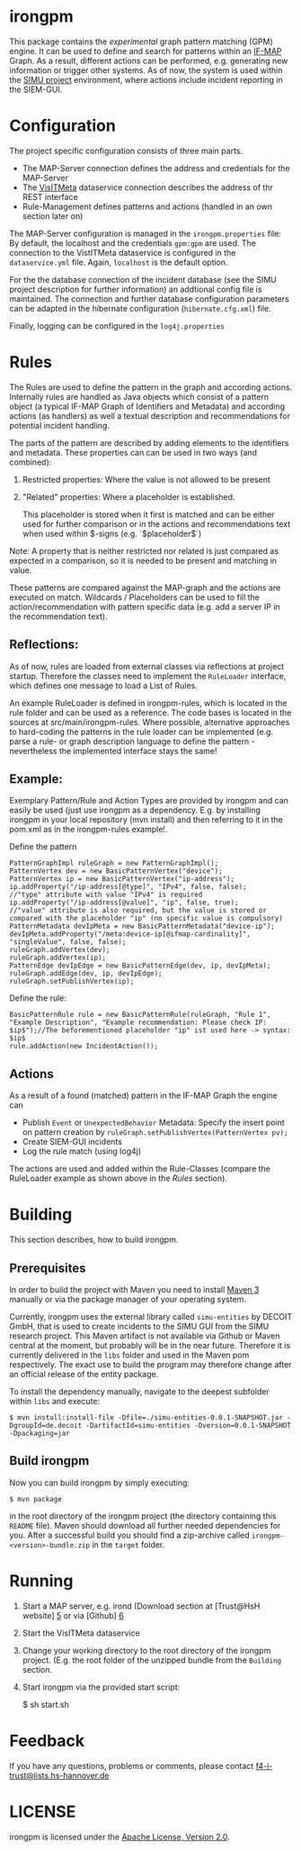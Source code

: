 irongpm
=====

This package contains the *experimental* graph pattern matching (GPM) engine.
It can be used to define and search for patterns within an [IF-MAP][1] Graph.
As a result, different actions can be performed, e.g. generating new information
or trigger other systems.
As of now, the system is used within the [SIMU project][2] environment, where actions
include incident reporting in the SIEM-GUI.


Configuration
=====

The project specific configuration consists of three main parts.

* The MAP-Server connection defines the address and credentials for the MAP-Server
* The [VisITMeta][3] dataservice connection describes the address of thr REST interface
* Rule-Management defines patterns and actions (handled in an own section later on)

The MAP-Server configuration is managed in the `irongpm.properties` file:
By default, the localhost and the credentials `gpm:gpm` are used.
The connection to the VistITMeta dataservice is configured in the 
`dataservice.yml` file. Again, `localhost` is the default option.

For the the database connection of the incident database (see the 
SIMU project description for further information) an addtional config file is maintained.
The connection and further database configuration parameters can be adapted in the
hibernate configuration (`hibernate.cfg.xml`) file.

Finally, logging can be configured in the `log4j.properties`

Rules
=====

The Rules are used to define the pattern in the graph and according actions.
Internally rules are handled as Java objects which consist of a pattern object (a typical IF-MAP Graph of Identifiers and Metadata) and according actions (as handlers) as well a textual description and recommendations for potential incident handling. 

The parts of the pattern are described by adding elements to the identifiers and metadata.
These properties can can be used in two ways (and combined):

1. Restricted properties: Where the value is not allowed to be present
2. "Related" properties: Where a placeholder is established.

    This placeholder is stored when it first is matched and can be either used for further comparison or in the actions and recommendations text when used within $-signs (e.g. `$placeholder$`)

Note: A property that is neither restricted nor related is just compared as expected in a comparison, so it is needed to be present and matching in value.

These patterns are compared against the MAP-graph and the actions are executed on match. Wildcards / Placeholders can be used to fill the action/recommendation with pattern specific data (e.g. add a server IP in the recommendation text).


Reflections:
-----
As of now, rules are loaded from external classes via reflections at project startup. Therefore the classes need to implement the `RuleLoader` interface, which defines one message to load a List of Rules.

An example RuleLoader is defined in irongpm-rules, which is located in the rule folder and can be used as a reference. The code bases is located in the sources at src/main/irongpm-rules.
Where possible, alternative approaches to hard-coding the patterns in the rule loader can be implemented (e.g. parse a rule- or graph description language to define the pattern - nevertheless the implemented interface stays the same!

Example:
-----
Exemplary Pattern/Rule and Action Types are provided by irongpm and can easily be used (just use irongpm as a dependency. E.g. by installing irongpm in your local repository (mvn install) and then referring to it in the pom.xml as in the irongpm-rules example!.

Define the pattern

    PatternGraphImpl ruleGraph = new PatternGraphImpl();
    PatternVertex dev = new BasicPatternVertex("device");
    PatternVertex ip = new BasicPatternVertex("ip-address");
	ip.addProperty("/ip-address[@type]", "IPv4", false, false); 
	//"type" attribute with value "IPv4" is required
	ip.addProperty("/ip-address[@value]", "ip", false, true); 
	//"value" attribute is also required, but the value is stored or compared with the placeholder "ip" (no specific value is compulsory)
    PatternMetadata devIpMeta = new BasicPatternMetadata("device-ip");
	devIpMeta.addProperty("/meta:device-ip[@ifmap-cardinality]", "singleValue", false, false);
	ruleGraph.addVertex(dev);
	ruleGraph.addVertex(ip);
	PatternEdge devIpEdge = new BasicPatternEdge(dev, ip, devIpMeta);
	ruleGraph.addEdge(dev, ip, devIpEdge);
	ruleGraph.setPublishVertex(ip);
	
Define the rule:

	BasicPatternRule rule = new BasicPatternRule(ruleGraph, "Rule 1", "Example Description", "Example recommendation: Please check IP: $ip$");//The beforementioned placeholder "ip" ist used here -> syntax: $ip$
	rule.addAction(new IncidentAction());

Actions
----
As a result of a found (matched) pattern in the IF-MAP Graph the engine can 

* Publish `Event` or `UnexpectedBehavior` Metadata: Specify the insert point on pattern creation by 	`ruleGraph.setPublishVertex(PatternVertex pv);`
* Create SIEM-GUI incidents
* Log the rule match (using log4j)

The actions are used and added within the Rule-Classes (compare the RuleLoader example as shown above in the *Rules* section).


Building
========
This section describes, how to build irongpm.

Prerequisites
-------------
In order to build the project with Maven you need to install
[Maven 3][4] manually or via the package manager of your
operating system.

Currently, irongpm uses the external library called `simu-entities` by DECOIT GmbH, that is used to create incidents to the SIMU GUI from the SIMU research project. 
This Maven artifact is not available via Github or Maven central at the moment, but probably will be in the near future. Therefore it is currently delivered in the `libs` folder and used in the Maven pom respectively. The exact use to build the program may therefore change after an official release of the entity package.

To install the dependency manually, navigate to the deepest subfolder within `libs` and execute:

	$ mvn install:install-file -Dfile=./simu-entities-0.0.1-SNAPSHOT.jar -DgroupId=de.decoit -DartifactId=simu-entities -Dversion=0.0.1-SNAPSHOT -Dpackaging=jar


Build irongpm
---------------
Now you can build irongpm by simply executing:

    $ mvn package

in the root directory of the irongpm project (the directory
containing this `README` file). Maven should download all further
needed dependencies for you.
After a successful build you should find a zip-archive called
`irongpm-<version>-bundle.zip` in the
`target` folder.

Running
=====
1. Start a MAP server, e.g. irond (Download section at [Trust@HsH website] [5] or via
[Github] [6]

2. Start the VisITMeta dataservice

2. Change your working directory to the root directory of the irongpm project. (E.g. the root folder of the unzipped bundle from the `Building` section.

3. Start irongpm via the provided start script:

	$ sh start.sh


Feedback
=====
If you have any questions, problems or comments, please contact
	f4-i-trust@lists.hs-hannover.de


LICENSE
=====
irongpm is licensed under the [Apache License, Version 2.0][7].

[1]: http://www.trustedcomputinggroup.org/resources/tnc_ifmap_binding_for_soap_specification
[2]: https://github.com/trustathsh/visitmeta
[3]: http://simu-project.de
[4]: https://maven.apache.org/download.htm
[5]: http://trust.f4.hs-hannover.de
[6]: https://github.com/trustathsh/irond.git
[7]: http://www.apache.org/licenses/LICENSE-2.0.html
